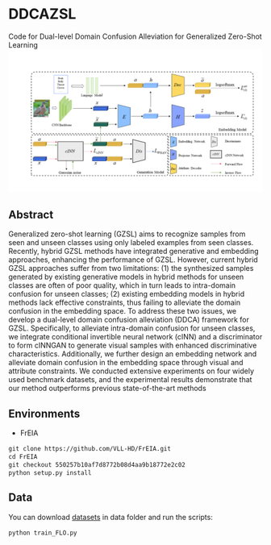 # DDCAZSL
Code for Dual-level Domain Confusion Alleviation for Generalized Zero-Shot Learning
![](./formwork.png)
## Abstract
Generalized zero-shot learning (GZSL) aims to recognize samples from seen and unseen classes using only labeled examples from seen classes. Recently, hybrid GZSL methods have integrated generative and embedding approaches, enhancing the performance of GZSL. However, current hybrid GZSL approaches suffer from two limitations: (1) the synthesized samples generated by existing generative models in hybrid methods for unseen classes are often of poor quality, which in turn leads to intra-domain confusion for unseen classes; (2) existing embedding models in hybrid methods lack effective constraints, thus failing to alleviate the domain confusion in the embedding space. To address these two issues, we develop a dual-level domain confusion alleviation (DDCA) framework for GZSL. Specifically, to alleviate intra-domain confusion for unseen classes, we integrate conditional invertible neural network (cINN) and a discriminator to form cINNGAN to generate visual samples with enhanced discriminative characteristics. Additionally, we further design an embedding network and alleviate domain confusion in the embedding space through visual and attribute constraints. We conducted extensive experiments on four widely used benchmark datasets, and the experimental results demonstrate that our method outperforms previous state-of-the-art methods

## Environments
- FrEIA 
```
git clone https://github.com/VLL-HD/FrEIA.git
cd FrEIA
git checkout 550257b10af7d8772b08d4aa9b18772e2c02
python setup.py install
```

## Data

You can download [datasets](https://drive.google.com/drive/folders/1IcQWpKk9ZBYlE1x4rRKsF9kdj5KXe6PA?usp=sharing) in data folder and run the scripts:
```
python train_FLO.py
```
